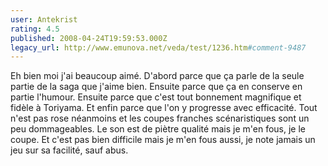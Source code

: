 ```yaml
---
user: Antekrist
rating: 4.5
published: 2008-04-24T19:59:53.000Z
legacy_url: http://www.emunova.net/veda/test/1236.htm#comment-9487
---
```

Eh bien moi j'ai beaucoup aimé.
D'abord parce que ça parle de la seule partie de la saga que j'aime bien.
Ensuite parce que ça en conserve en partie l'humour.
Ensuite parce que c'est tout bonnement magnifique et fidèle à Toriyama.
Et enfin parce que l'on y progresse avec efficacité.
Tout n'est pas rose néanmoins et les coupes franches scénaristiques sont un peu dommageables. Le son est de piètre qualité mais je m'en fous, je le coupe. Et c'est pas bien difficile mais je m'en fous aussi, je note jamais un jeu sur sa facilité, sauf abus.